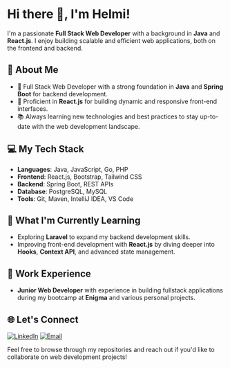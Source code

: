 # Hi there 👋, I'm Helmi!

I'm a passionate **Full Stack Web Developer** with a background in **Java** and **React.js**. I enjoy building scalable and efficient web applications, both on the frontend and backend. 

## 🚀 About Me
- 🌱 Full Stack Web Developer with a strong foundation in **Java** and **Spring Boot** for backend development.
- 🎨 Proficient in **React.js** for building dynamic and responsive front-end interfaces.
- 📚 Always learning new technologies and best practices to stay up-to-date with the web development landscape.

## 💻 My Tech Stack
- **Languages**: Java, JavaScript, Go, PHP
- **Frontend**: React.js, Bootstrap, Tailwind CSS
- **Backend**: Spring Boot, REST APIs
- **Database**: PostgreSQL, MySQL
- **Tools**: Git, Maven, IntelliJ IDEA, VS Code


## 🌱 What I'm Currently Learning
- Exploring **Laravel** to expand my backend development skills.
- Improving front-end development with **React.js** by diving deeper into **Hooks**, **Context API**, and advanced state management.

## 💼 Work Experience
- **Junior Web Developer** with experience in building fullstack applications during my bootcamp at **Enigma** and various personal projects.

## 🌐 Let's Connect
[![LinkedIn](https://img.shields.io/badge/LinkedIn-0077B5?style=flat-square&logo=linkedin&logoColor=white)](https://www.linkedin.com/in/helmiade)
[![Email](https://img.shields.io/badge/Email-D14836?style=flat-square&logo=gmail&logoColor=white)](pamungkasade16@gmail.com)

Feel free to browse through my repositories and reach out if you'd like to collaborate on web development projects!

